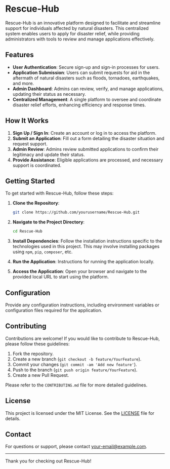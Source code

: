 # Rescue-Hub

Rescue-Hub is an innovative platform designed to facilitate and streamline support for individuals affected by natural disasters. This centralized system enables users to apply for disaster relief, while providing administrators with tools to review and manage applications effectively.

## Features

- **User Authentication**: Secure sign-up and sign-in processes for users.
- **Application Submission**: Users can submit requests for aid in the aftermath of natural disasters such as floods, tornadoes, earthquakes, and more.
- **Admin Dashboard**: Admins can review, verify, and manage applications, updating their status as necessary.
- **Centralized Management**: A single platform to oversee and coordinate disaster relief efforts, enhancing efficiency and response times.

## How It Works

1. **Sign Up / Sign In**: Create an account or log in to access the platform.
2. **Submit an Application**: Fill out a form detailing the disaster situation and request support.
3. **Admin Review**: Admins review submitted applications to confirm their legitimacy and update their status.
4. **Provide Assistance**: Eligible applications are processed, and necessary support is coordinated.

## Getting Started

To get started with Rescue-Hub, follow these steps:

1. **Clone the Repository**:
    ```bash
    git clone https://github.com/yourusername/Rescue-Hub.git
    ```

2. **Navigate to the Project Directory**:
    ```bash
    cd Rescue-Hub
    ```

3. **Install Dependencies**:
    Follow the installation instructions specific to the technologies used in this project. This may involve installing packages using `npm`, `pip`, `composer`, etc.

4. **Run the Application**:
    Instructions for running the application locally.

5. **Access the Application**:
    Open your browser and navigate to the provided local URL to start using the platform.

## Configuration

Provide any configuration instructions, including environment variables or configuration files required for the application.

## Contributing

Contributions are welcome! If you would like to contribute to Rescue-Hub, please follow these guidelines:

1. Fork the repository.
2. Create a new branch (`git checkout -b feature/YourFeature`).
3. Commit your changes (`git commit -am 'Add new feature'`).
4. Push to the branch (`git push origin feature/YourFeature`).
5. Create a new Pull Request.

Please refer to the `CONTRIBUTING.md` file for more detailed guidelines.

## License

This project is licensed under the MIT License. See the [LICENSE](LICENSE) file for details.

## Contact

For questions or support, please contact [your-email@example.com](mailto:your-email@example.com).

---

Thank you for checking out Rescue-Hub!



